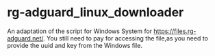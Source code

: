 # rg-adguard_linux_downloader
An adaptation of the script for Windows System for https://files.rg-adguard.net/. 
You still need to pay for accessing the file,as you need to provide the uuid and key from the Windows file.

